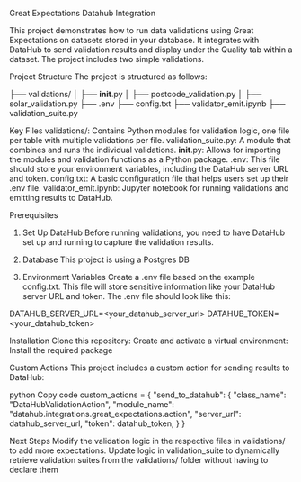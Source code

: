 Great Expectations Datahub Integration

This project demonstrates how to run data validations using Great Expectations on datasets stored in your database. It integrates with DataHub to send validation results and display under the Quality tab within a dataset. The project includes two simple validations.

Project Structure
The project is structured as follows:

├── validations/
│   ├── __init__.py
│   ├── postcode_validation.py
│   ├── solar_validation.py
├── .env
├── config.txt
├── validator_emit.ipynb
├── validation_suite.py

Key Files
validations/: Contains Python modules for validation logic, one file per table with multiple validations per file.
validation_suite.py: A module that combines and runs the individual validations.
__init__.py: Allows for importing the modules and validation functions as a Python package.
.env: This file should store your environment variables, including the DataHub server URL and token.
config.txt: A basic configuration file that helps users set up their .env file.
validator_emit.ipynb: Jupyter notebook for running validations and emitting results to DataHub.

Prerequisites
1. Set Up DataHub
Before running validations, you need to have DataHub set up and running to capture the validation results.

2. Database
This project is using a Postgres DB

3. Environment Variables
Create a .env file based on the example config.txt. This file will store sensitive information like your DataHub server URL and token. The .env file should look like this:

DATAHUB_SERVER_URL=<your_datahub_server_url>
DATAHUB_TOKEN=<your_datahub_token>

Installation
Clone this repository:
Create and activate a virtual environment:
Install the required package

Custom Actions
This project includes a custom action for sending results to DataHub:

python
Copy code
custom_actions = {
    "send_to_datahub": {
        "class_name": "DataHubValidationAction",
        "module_name": "datahub.integrations.great_expectations.action",
        "server_url": datahub_server_url,
        "token": datahub_token,
    }
}

Next Steps
Modify the validation logic in the respective files in validations/  to add more expectations.
Update logic in validation_suite to dynamically retrieve validation suites from the validations/ folder without having to declare them
